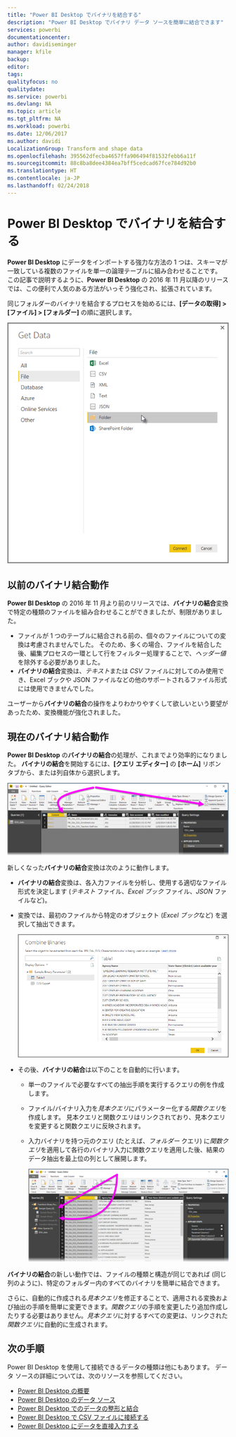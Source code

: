 ```yaml
---
title: "Power BI Desktop でバイナリを結合する"
description: "Power BI Desktop でバイナリ データ ソースを簡単に結合できます"
services: powerbi
documentationcenter: 
author: davidiseminger
manager: kfile
backup: 
editor: 
tags: 
qualityfocus: no
qualitydate: 
ms.service: powerbi
ms.devlang: NA
ms.topic: article
ms.tgt_pltfrm: NA
ms.workload: powerbi
ms.date: 12/06/2017
ms.author: davidi
LocalizationGroup: Transform and shape data
ms.openlocfilehash: 395562dfecba4657ffa906494f81532febb6a11f
ms.sourcegitcommit: 88c8ba8dee4384ea7bff5cedcad67fce784d92b0
ms.translationtype: HT
ms.contentlocale: ja-JP
ms.lasthandoff: 02/24/2018
---
```

# <a name="combine-binaries-in-power-bi-desktop"></a>Power BI Desktop でバイナリを結合する
**Power BI Desktop** にデータをインポートする強力な方法の 1 つは、スキーマが一致している複数のファイルを単一の論理テーブルに組み合わせることです。 この記事で説明するように、**Power BI Desktop** の 2016 年 11 月以降のリリースでは、この便利で人気のある方法がいっそう強化され、拡張されています。

同じフォルダーのバイナリを結合するプロセスを始めるには、**[データの取得] > [ファイル] > [フォルダー]** の順に選択します。

![](media/desktop-combine-binaries/combine-binaries_1.png)

## <a name="previous-combine-binaries-behavior"></a>以前のバイナリ結合動作
**Power BI Desktop** の 2016 年 11 月より前のリリースでは、**バイナリの結合**変換で特定の種類のファイルを組み合わせることができましたが、制限がありました。

* ファイルが 1 つのテーブルに結合される前の、個々のファイルについての変換は考慮されませんでした。 そのため、多くの場合、ファイルを結合した後、編集プロセスの一環として行をフィルター処理することで、*ヘッダー値*を除外する必要がありました。
* **バイナリの結合**変換は、*テキスト*または *CSV* ファイルに対してのみ使用でき、Excel ブックや JSON ファイルなどの他のサポートされるファイル形式には使用できませんでした。

ユーザーから**バイナリの結合**の操作をよりわかりやすくして欲しいという要望があったため、変換機能が強化されました。

## <a name="current-combine-binaries-behavior"></a>現在のバイナリ結合動作
**Power BI Desktop** の**バイナリの結合**の処理が、これまでより効率的になりました。 **バイナリの結合**を開始するには、**[クエリ エディター]** の **[ホーム]** リボン タブから、または列自体から選択します。

![](media/desktop-combine-binaries/combine-binaries_2a.png)

新しくなった**バイナリの結合**変換は次のように動作します。

* **バイナリの結合**変換は、各入力ファイルを分析し、使用する適切なファイル形式を決定します (*テキスト* ファイル、*Excel ブック* ファイル、*JSON* ファイルなど)。
* 変換では、最初のファイルから特定のオブジェクト (*Excel ブック*など) を選択して抽出できます。
  
  ![](media/desktop-combine-binaries/combine-binaries_3.png)
* その後、**バイナリの結合**は以下のことを自動的に行います。
  
  * 単一のファイルで必要なすべての抽出手順を実行するクエリの例を作成します。
  * ファイル/バイナリ入力を*見本クエリ*にパラメーター化する*関数クエリ*を作成します。 見本クエリと関数クエリはリンクされており、見本クエリを変更すると関数クエリに反映されます。
  * 入力バイナリを持つ元のクエリ (たとえば、*フォルダー* クエリ) に*関数クエリ*を適用して各行のバイナリ入力に関数クエリを適用した後、結果のデータ抽出を最上位の列として展開します。
    
    ![](media/desktop-combine-binaries/combine-binaries_4.png)

**バイナリの結合**の新しい動作では、ファイルの種類と構造が同じであれば (同じ列のように)、特定のフォルダー内のすべてのバイナリを簡単に結合できます。

さらに、自動的に作成される*見本クエリ*を修正することで、適用される変換および抽出の手順を簡単に変更できます。*関数クエリ*の手順を変更したり追加作成したりする必要はありません。*見本クエリ*に対するすべての変更は、リンクされた*関数クエリ*に自動的に生成されます。

## <a name="next-steps"></a>次の手順
Power BI Desktop を使用して接続できるデータの種類は他にもあります。 データ ソースの詳細については、次のリソースを参照してください。

* [Power BI Desktop の概要](desktop-getting-started.md)
* [Power BI Desktop のデータ ソース](desktop-data-sources.md)
* [Power BI Desktop でのデータの整形と結合](desktop-shape-and-combine-data.md)
* [Power BI Desktop で CSV ファイルに接続する](desktop-connect-csv.md)   
* [Power BI Desktop にデータを直接入力する](desktop-enter-data-directly-into-desktop.md)   


